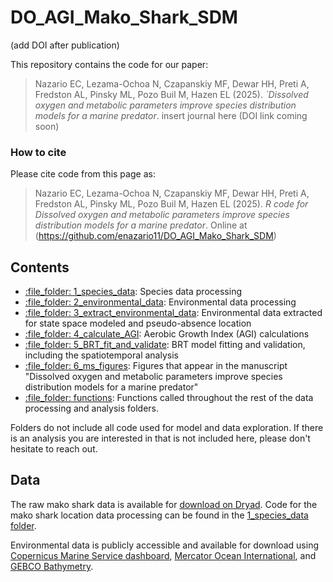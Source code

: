 
# DO_AGI_Mako_Shark_SDM

(add DOI after publication)

This repository contains the code for our paper:

> Nazario EC, Lezama-Ochoa N, Czapanskiy MF, Dewar HH, Preti A, Fredston AL, Pinsky ML, Pozo Buil M, Hazen EL (2025). _`Dissolved oxygen and metabolic parameters improve species distribution models for a marine predator_. insert journal here (DOI link coming soon)

### How to cite

Please cite code from this page as:

> Nazario EC, Lezama-Ochoa N, Czapanskiy MF, Dewar HH, Preti A, Fredston AL, Pinsky ML, Pozo Buil M, Hazen EL (2025). _R code for Dissolved oxygen and metabolic parameters improve species distribution models for a marine predator_. Online at (https://github.com/enazario11/DO_AGI_Mako_Shark_SDM)

## Contents

  - [:file\_folder: 1_species_data](/1_species_data): Species data processing
  - [:file\_folder: 2_environmental_data](/2_environmental_data): Environmental data processing
  - [:file\_folder: 3_extract_environmental_data](/3_extract_environmental_data): Environmental data extracted for state space modeled and pseudo-absence location
  - [:file\_folder: 4_calculate_AGI](/4_calculate_AGI): Aerobic Growth Index (AGI) calculations
  - [:file\_folder: 5_BRT_fit_and_validate](/5_BRT_fit_and_validate): BRT model fitting and validation, including the spatiotemporal analysis
  - [:file\_folder: 6_ms_figures](/6_ms_figures): Figures that appear in the manuscript "Dissolved oxygen and metabolic parameters improve species distribution models for a marine predator"
  - [:file\_folder: functions](/functions): Functions called throughout the rest of the data processing and analysis folders. 

Folders do not include all code used for model and data exploration. If there is an analysis you are interested in that is not included here, please don't hesitate to reach out. 

## Data

The raw mako shark data is available for [download on Dryad](https://doi.org/10.5061/dryad.31zcrjdxz). Code for the mako shark location data processing can be found in the [1_species_data folder](https://github.com/nazarioe11/DO_AGI_Mako_Shark_SDM/tree/main/1_species_data).

Environmental data is publicly accessible and available for download using [Copernicus Marine Service dashboard](https://data.marine.copernicus.eu/product/GLOBAL_MULTIYEAR_BGC_001_029/description), [Mercator Ocean International](https://www.mercator-ocean.eu/solutions-expertises/acceder-aux-donnees-numeriques/details-produit/?offer=4217979b-2662-329a-907c-602fdc69c3a3&system=89090a76-f3e8-36ea-252d-5bb624b22b67), and [GEBCO Bathymetry](https://www.gebco.net/data_and_products/gridded_bathymetry_data/#area). 
